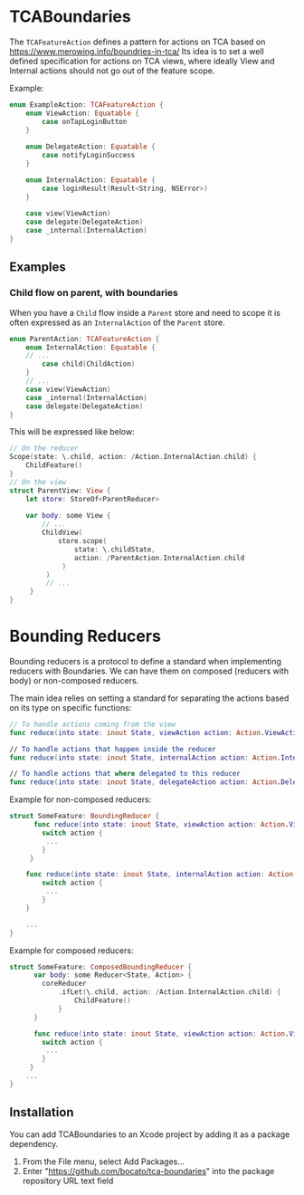 # TCABoundaries

The `TCAFeatureAction` defines a pattern for actions on TCA based on https://www.merowing.info/boundries-in-tca/
Its idea is to set a well defined specification for actions on TCA views, where ideally View and Internal actions should not go out of the feature scope.

Example:
```swift
enum ExampleAction: TCAFeatureAction {
    enum ViewAction: Equatable {
        case onTapLoginButton
    }
     
    enum DelegateAction: Equatable {
        case notifyLoginSuccess
    }

    enum InternalAction: Equatable {
        case loginResult(Result<String, NSError>)
    }
    
    case view(ViewAction)
    case delegate(DelegateAction)
    case _internal(InternalAction)
}
```

## Examples
### Child flow on parent, with boundaries
When you have a `Child` flow inside a `Parent` store and need to scope it is often expressed as an `InternalAction` of the `Parent` store.
```swift
enum ParentAction: TCAFeatureAction {
    enum InternalAction: Equatable {
    // ...
        case child(ChildAction)
    }
    // ...
    case view(ViewAction)
    case _internal(InternalAction)
    case delegate(DelegateAction)
}
```
This will be expressed like below:
```swift
// On the reducer 
Scope(state: \.child, action: /Action.InternalAction.child) {
    ChildFeature()
}
// On the view
struct ParentView: View {
    let store: StoreOf<ParentReducer>
    
    var body: some View {
        // ...
        ChildView(
            store.scope(
                state: \.childState,
                action: /ParentAction.InternalAction.child
             )
         )
         // ...
     }
}
```


# Bounding Reducers
Bounding reducers is a protocol to define a standard when implementing reducers with Boundaries.
We can have them on composed (reducers with body) or non-composed reducers.

The main idea relies on setting a standard for separating the actions based on its type on specific functions:

```swift
// To handle actions coming from the view
func reduce(into state: inout State, viewAction action: Action.ViewAction) -> Effect<Action>

// To handle actions that happen inside the reducer
func reduce(into state: inout State, internalAction action: Action.InternalAction) -> Effect<Action>

// To handle actions that where delegated to this reducer
func reduce(into state: inout State, delegateAction action: Action.DelegateAction) -> Effect<Action>
```

Example for non-composed reducers:
```swift
struct SomeFeature: BoundingReducer {
      func reduce(into state: inout State, viewAction action: Action.ViewAction) -> Effect<Action> {
        switch action {
         ...
        }
     }

    func reduce(into state: inout State, internalAction action: Action.InternalAction) -> Effect<Action> {
        switch action {
         ...
        }
    }

    ...
}
```

Example for composed reducers:
```swift
struct SomeFeature: ComposedBoundingReducer {
      var body: some Reducer<State, Action> {
        coreReducer
            .ifLet(\.child, action: /Action.InternalAction.child) {
                ChildFeature()
            }
      }

      func reduce(into state: inout State, viewAction action: Action.ViewAction) -> Effect<Action> {
        switch action {
         ...
        }
     }
    ...
}
```

## Installation

You can add TCABoundaries to an Xcode project by adding it as a package dependency.

1. From the File menu, select Add Packages...
2. Enter "https://github.com/bocato/tca-boundaries" into the package repository URL text field
